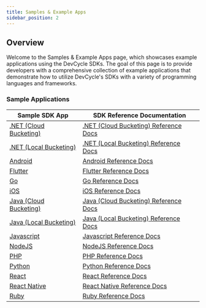 ```yaml
---
title: Samples & Example Apps
sidebar_position: 2
---
```


## Overview

Welcome to the Samples & Example Apps page, which showcases example applications using the DevCycle SDKs. The goal of this page is to provide developers with a comprehensive collection of example applications that demonstrate how to utilize DevCycle's SDKs with a variety of programming languages and frameworks.

### Sample Applications

| Sample SDK App                                                            | SDK Reference Documentation                                                    |
| ------------------------------------------------------------------------- |--------------------------------------------------------------------------------|
| [.NET (Cloud Bucketing)](https://github.com/DevCycleHQ/dotnet-server-sdk) | [.NET (Cloud Bucketing) Reference Docs](/sdk/server-side-sdks/dotnet-cloud/dotnet-cloud.md) |
| [.NET (Local Bucketing)](https://github.com/DevCycleHQ/dotnet-server-sdk) | [.NET (Local Bucketing) Reference Docs](/sdk/server-side-sdks/dotnet-local.md) |
| [Android](https://github.com/DevCycleHQ/android-client-sdk)               | [Android Reference Docs](/sdk/client-side-sdks/android/android.md)                     |
| [Flutter](https://github.com/devcyclehq/flutter-client-sdk)               | [Flutter Reference Docs](/sdk/client-side-sdks/flutter/flutter.md)                     |
| [Go](https://github.com/DevCycleHQ/go-server-sdk)                         | [Go Reference Docs](/sdk/server-side-sdks/go.md)                               |
| [iOS](https://github.com/devcyclehq/ios-client-sdk)                       | [iOS Reference Docs](/sdk/client-side-sdks/ios/ios.md)                             |
| [Java (Cloud Bucketing)](https://github.com/DevCycleHQ/java-server-sdk)   | [Java (Cloud Bucketing) Reference Docs](/sdk/server-side-sdks/java-cloud.md)   |
| [Java (Local Bucketing)](https://github.com/DevCycleHQ/java-server-sdk)   | [Java (Local Bucketing) Reference Docs](/sdk/server-side-sdks/java-local/java-local.md)   |
| [Javascript](https://github.com/DevCycleHQ/js-sdks/tree/main/sdk/js)                       | [Javascript Reference Docs](/sdk/client-side-sdks/javascript/javascript.md)    |
| [NodeJS](https://github.com/DevCycleHQ/js-sdks/tree/main/sdk/nodejs)                           | [NodeJS Reference Docs](/sdk/server-side-sdks/node.md)                         |
| [PHP](https://github.com/DevCycleHQ/php-server-sdk)                       | [PHP Reference Docs](/sdk/server-side-sdks/php/php.md)                         |
| [Python](https://github.com/DevCycleHQ/python-server-sdk)                 | [Python Reference Docs](/sdk/server-side-sdks/python/python.md)                       |
| [React](https://github.com/DevCycleHQ/js-sdks/tree/main/examples/react)                            | [React Reference Docs](/sdk/client-side-sdks/react/react.md)                      |
| [React Native](https://github.com/DevCycleHQ/js-sdks/tree/main/examples/react/react-native-app)                     | [React Native Reference Docs](/sdk/client-side-sdks/react-native/react-native.md)           |
| [Ruby](https://github.com/DevCycleHQ/ruby-server-sdk)                     | [Ruby Reference Docs](/sdk/server-side-sdks/ruby.md)                           |
